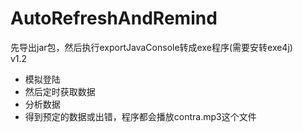 # AutoRefreshAndRemind
先导出jar包，然后执行exportJavaConsole转成exe程序(需要安转exe4j)  
v1.2
- 模拟登陆
- 然后定时获取数据
- 分析数据
- 得到预定的数据或出错，程序都会播放contra.mp3这个文件
